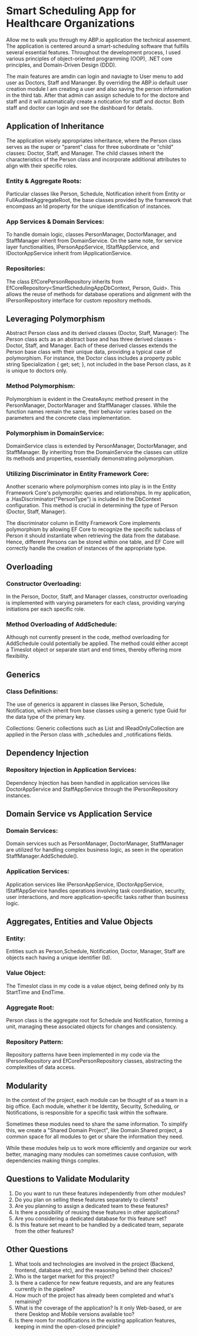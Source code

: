 # Smart Scheduling App for Healthcare Organizations
Allow me to walk you through my ABP.io application the technical assement. The application is centered around a smart-scheduling software that fulfills several essential features. Throughout the development process, I used various principles of object-oriented programming (OOP), .NET core principles, and Domain-Driven Design (DDD).

The main features are amdin can login and naviagte to User menu to add user as Doctors, Staff and Mananger. By overriding the ABP.io default user creation module I am creating a user and also saving the person information in the third tab. After that admin can assign schedule to for the doctore and staff and it will automatically create a notication for staff and doctor. Both staff and doctor can login and see the dashboard for details. 

## Application of Inheritance
The application wisely appropriates inheritance, where the Person class serves as the super or "parent" class for three subordinate or "child" classes: Doctor, Staff, and Manager. The child classes inherit the characteristics of the Person class and incorporate additional attributes to align with their specific roles.

### Entity & Aggregate Roots:
Particular classes like Person, Schedule, Notification inherit from Entity<Guid> or FullAuditedAggregateRoot<Guid>, the base classes provided by the framework that encompass an Id property for the unique identification of instances.

### App Services & Domain Services:
To handle domain logic, classes PersonManager, DoctorManager, and StaffManager inherit from DomainService. On the same note, for service layer functionalities, IPersonAppService, IStaffAppService, and IDoctorAppService inherit from IApplicationService.

### Repositories:
The class EfCorePersonRepository inherits from EfCoreRepository<SmartSchedulingAppDbContext, Person, Guid>. This allows the reuse of methods for database operations and alignment with the IPersonRepository interface for custom repository methods.

## Leveraging Polymorphism
Abstract Person class and its derived classes (Doctor, Staff, Manager):
The Person class acts as an abstract base and has three derived classes - Doctor, Staff, and Manager. Each of these derived classes extends the Person base class with their unique data, providing a typical case of polymorphism. For instance, the Doctor class includes a property public string Specialization { get; set; }, not included in the base Person class, as it is unique to doctors only.

### Method Polymorphism:
Polymorphism is evident in the CreateAsync method present in the PersonManager, DoctorManager and StaffManager classes. While the function names remain the same, their behavior varies based on the parameters and the concrete class implementation.

### Polymorphism in DomainService:
DomainService class is extended by PersonManager, DoctorManager, and StaffManager. By inheriting from the DomainService the classes can utilize its methods and properties, essentially demonstrating polymorphism.

### Utilizing Discriminator in Entity Framework Core:
Another scenario where polymorphism comes into play is in the Entity Framework Core's polymorphic queries and relationships. In my application, a .HasDiscriminator<string>("PersonType") is included in the DbContext configuration. This method is crucial in determining the type of Person (Doctor, Staff, Manager).

The discriminator column in Entity Framework Core implements polymorphism by allowing EF Core to recognize the specific subclass of Person it should instantiate when retrieving the data from the database. Hence, different Persons can be stored within one table, and EF Core will correctly handle the creation of instances of the appropriate type.

## Overloading
### Constructor Overloading:
In the Person, Doctor, Staff, and Manager classes, constructor overloading is implemented with varying parameters for each class, providing varying initiations per each specific role.

### Method Overloading of AddSchedule:
Although not currently present in the code, method overloading for AddSchedule could potentially be applied. The method could either accept a Timeslot object or separate start and end times, thereby offering more flexibility.

## Generics
### Class Definitions:
The use of generics is apparent in classes like Person, Schedule, Notification, which inherit from base classes using a generic type Guid for the data type of the primary key.

Collections:
Generic collections such as List<T> and IReadOnlyCollection<T> are applied in the Person class with _schedules and _notifications fields.

## Dependency Injection

### Repository Injection in Application Services:
Dependency Injection has been handled in application services like DoctorAppService and StaffAppService through the IPersonRepository instances.

## Domain Service vs Application Service
### Domain Services:
Domain services such as PersonManager, DoctorManager, StaffManager are utilized for handling complex business logic, as seen in the operation StaffManager.AddSchedule().

### Application Services:
Application services like IPersonAppService, IDoctorAppService, IStaffAppService handles operations involving task coordination, security, user interactions, and more application-specific tasks rather than business logic.

## Aggregates, Entities and Value Objects
### Entity:
Entities such as Person,Schedule, Notification, Doctor, Manager, Staff are objects each having a unique identifier (Id).

### Value Object:
The Timeslot class in my code is a value object, being defined only by its StartTime and EndTime.

### Aggregate Root:
Person class is the aggregate root for Schedule and Notification, forming a unit, managing these associated objects for changes and consistency.

### Repository Pattern:
Repository patterns have been implemented in my code via the IPersonRepository and EfCorePersonRepository classes, abstracting the complexities of data access.

## Modularity
In the context of the project, each module can be thought of as a team in a big office. Each module, whether it be Identity, Security, Scheduling, or Notifications, is responsible for a specific task within the software.

Sometimes these modules need to share the same information. To simplify this, we create a "Shared Domain Project", like Domain.Shared project, a common space for all modules to get or share the information they need.

While these modules help us to work more efficiently and organize our work better, managing many modules can sometimes cause confusion, with dependencies making things complex.

## Questions to Validate Modularity

1. Do you want to run these features independently from other modules?
2. Do you plan on selling these features separately to clients?
3. Are you planning to assign a dedicated team to these features?
4. Is there a possibility of reusing these features in other applications?
5. Are you considering a dedicated database for this feature set?
6. Is this feature set meant to be handled by a dedicated team, separate from the other features?

## Other Questions
1. What tools and technologies are involved in the project (Backend, frontend, database etc), and the reasoning behind their choices?
2. Who is the target market for this project?
3. Is there a cadence for new feature requests, and are any features currently in the pipeline?
4. How much of the project has already been completed and what's remaining?
5. What is the coverage of the application? Is it only Web-based, or are there Desktop and Mobile versions available too?
6. Is there room for modifications in the existing application features, keeping in mind the open-closed principle?


